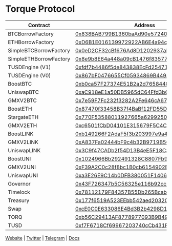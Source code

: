 # Torque Protocol

| Contract       | Address       |
| -------------  | ------------- |
| BTCBorrowFactory      | [0x838BAB799B1360baAd90e572405650B9a1BFF57A](https://arbiscan.io/address/0x838BAB799B1360baAd90e572405650B9a1BFF57A) |
| ETHBorrowFactory      | [0xD6B1E016139972922AB6E4a94c065d5eCD8B18B1](https://arbiscan.io/address/0xD6B1E016139972922AB6E4a94c065d5eCD8B18B1) |
| SimpleBTCBorrowFactory      | [0x0eD2CF32cBf676Ad8D1202937aEE40FB3397d7bd](https://arbiscan.io/address/0x0eD2CF32cBf676Ad8D1202937aEE40FB3397d7bd) |
| SimpleETHBorrowFactory      | [0x8e9b8E64a448a09cB1476f835771E6A064e780b3](https://arbiscan.io/address/0x8e9b8E64a448a09cB1476f835771E6A064e780b3) |
| TUSDEngine (V1)     | [0xfdf7b4486f5de843838EcFd254711E06aF1f0641](https://arbiscan.io/address/0xfdf7b4486f5de843838EcFd254711E06aF1f0641) |
| TUSDEngine (V0)     | [0x867bF0476655Cf05934869B449a0be0ED534eA60](https://arbiscan.io/address/0x867bF0476655Cf05934869B449a0be0ED534eA60) |
| BoostBTC      | [0xb0ca57F27374E51B2a2d7658440a3E762B13B59C](https://arbiscan.io/address/0xb0ca57F27374E51B2a2d7658440a3E762B13B59C) |
| UniswapBTC      | [0xaC918eE1a50DB5965dC64Ffd3b62d034F1931b57](https://arbiscan.io/address/0xaC918eE1a50DB5965dC64Ffd3b62d034F1931b57) |
| GMXV2BTC      | [0x7e59F7Fc232f3282A2Fe646cA671077CC9C2db3C](https://arbiscan.io/address/0x7e59F7Fc232f3282A2Fe646cA671077CC9C2db3C) |
| BoostETH      | [0x87470f33458B37f4BaBf12FD55DD1Bb197113e47](https://arbiscan.io/address/0x87470f33458B37f4BaBf12FD55DD1Bb197113e47) |
| StargateETH      | [0x770F53588011927665a62992508bbE99aFb7677D](https://arbiscan.io/address/0x770F53588011927665a62992508bbE99aFb7677D) |
| GMXV2ETH      | [0xc6501fCbD04101E315679F5C4CEd81a8154e33d9](https://arbiscan.io/address/0xc6501fCbD04101E315679F5C4CEd81a8154e33d9) |
| BoostLINK      | [0xb149266F2AdaF5f3b203997e9a4626e55667DAbB](https://arbiscan.io/address/0xb149266F2AdaF5f3b203997e9a4626e55667DAbB) |
| GMXV2LINK     | [0xA837Fa02444bF9c4b32B9719B5078EAcbB0aE19B](https://arbiscan.io/address/0xA837Fa02444bF9c4b32B9719B5078EAcbB0aE19B) |
| UniswapLINK      | [0x3C9f47CADb2f54D13B4eE5F18C3B13910B2aE0cA](https://arbiscan.io/address/0x3C9f47CADb2f54D13B4eE5F18C3B13910B2aE0cA) |
| BoostUNI      | [0x1024966Bb292491328C8807Fb98D307cCbBFa0E8](https://arbiscan.io/address/0x1024966Bb292491328C8807Fb98D307cCbBFa0E8) |
| GMXV2UNI      | [0xF39A2C0c28f8bc1B0cb6154902B084bCcE4360E7](https://arbiscan.io/address/0xF39A2C0c28f8bc1B0cb6154902B084bCcE4360E7) |
| UniswapUNI      | [0xa3E26E9C14b0DFB380051F1406818775C74Ac272](https://arbiscan.io/address/0xa3E26E9C14b0DFB380051F1406818775C74Ac272) |
| Governor      | [0x43F726347b5C56325e116b92cc846C3cF50F16c7](https://arbiscan.io/address/0x43F726347b5C56325e116b92cc846C3cF50F16c7) |
| Timelock     | [0x78112179F84357B55Db265Bcabb8c9c6f1CcB850](https://arbiscan.io/address/0x78112179F84357B55Db265Bcabb8c9c6f1CcB850) |
| Treasury         | [0x177f6519A523EEbb542aed20320EFF9401bC47d0](https://arbiscan.io/address/0x177f6519A523EEbb542aed20320EFF9401bC47d0) |
| Swap     | [0xcE0C0E633086E4Bd3B2b4298D16b504490534411](https://arbiscan.io/address/0xcE0C0E633086E4Bd3B2b4298D16b504490534411) |
| TORQ         | [0xb56C29413AF8778977093B9B4947efEeA7136C36](https://arbiscan.io/token/0xb56c29413af8778977093b9b4947efeea7136c36) |
| TUSD     | [0xf7F6718Cf69967203740cCb431F6bDBff1E0FB68](https://arbiscan.io/token/0xf7f6718cf69967203740ccb431f6bdbff1e0fb68) |

[Website](https://torque.fi) | [Twitter](https://twitter.com/torquefi) | [Telegram](https://t.me/torquefi) | [Docs](https://docs.torque.fi)